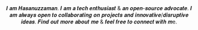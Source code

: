 <div align="center">
𝑰 𝒂𝒎 𝑯𝒂𝒔𝒂𝒏𝒖𝒛𝒛𝒂𝒎𝒂𝒏. 𝑰 𝒂𝒎 𝒂 𝒕𝒆𝒄𝒉 𝒆𝒏𝒕𝒉𝒖𝒔𝒊𝒂𝒔𝒕 & 𝒂𝒏 𝒐𝒑𝒆𝒏-𝒔𝒐𝒖𝒓𝒄𝒆 𝒂𝒅𝒗𝒐𝒄𝒂𝒕𝒆. 𝑰 𝒂𝒎 𝒂𝒍𝒘𝒂𝒚𝒔 𝒐𝒑𝒆𝒏 𝒕𝒐 𝒄𝒐𝒍𝒍𝒂𝒃𝒐𝒓𝒂𝒕𝒊𝒏𝒈 𝒐𝒏 𝒑𝒓𝒐𝒋𝒆𝒄𝒕𝒔 𝒂𝒏𝒅 𝒊𝒏𝒏𝒐𝒗𝒂𝒕𝒊𝒗𝒆/𝒅𝒊𝒔𝒓𝒖𝒑𝒕𝒊𝒗𝒆 𝒊𝒅𝒆𝒂𝒔. 𝑭𝒊𝒏𝒅 𝒐𝒖𝒕 𝒎𝒐𝒓𝒆 𝒂𝒃𝒐𝒖𝒕 𝒎𝒆 & 𝒇𝒆𝒆𝒍 𝒇𝒓𝒆𝒆 𝒕𝒐 𝒄𝒐𝒏𝒏𝒆𝒄𝒕 𝒘𝒊𝒕𝒉 𝒎e.
</div>
